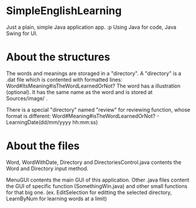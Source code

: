 # SimpleEnglishLearning

Just a plain, simple Java application app. :p
Using Java for code, Java Swing for UI.

# About the structures

The words and meanings are storaged in a "directory".
A "directory" is a .dat file which is contented with formatted lines: Word#ItsMeaning#isTheWordLearnedOrNot?
The word has a illustration (optional). It has the same name as the word and is stored at Sources/image/ .

There is a special "directory" named "review" for reviewing function, whose format is different: Word#Meaning#isTheWordLearnedOrNot? - LearningDate(dd/mm/yyyy hh:mm:ss)

# About the files

Word, WordWithDate, Directory and DirectoriesControl.java contents the Word and Directory input method.

MenuGUI contents the main GUI of this application. 
Other .java files content the GUI of specific function (SomethingWin.java) and other small functions for that big one. (ex. EditSelection for editting the selected directory, LearnByNum for learning words at a limit)




